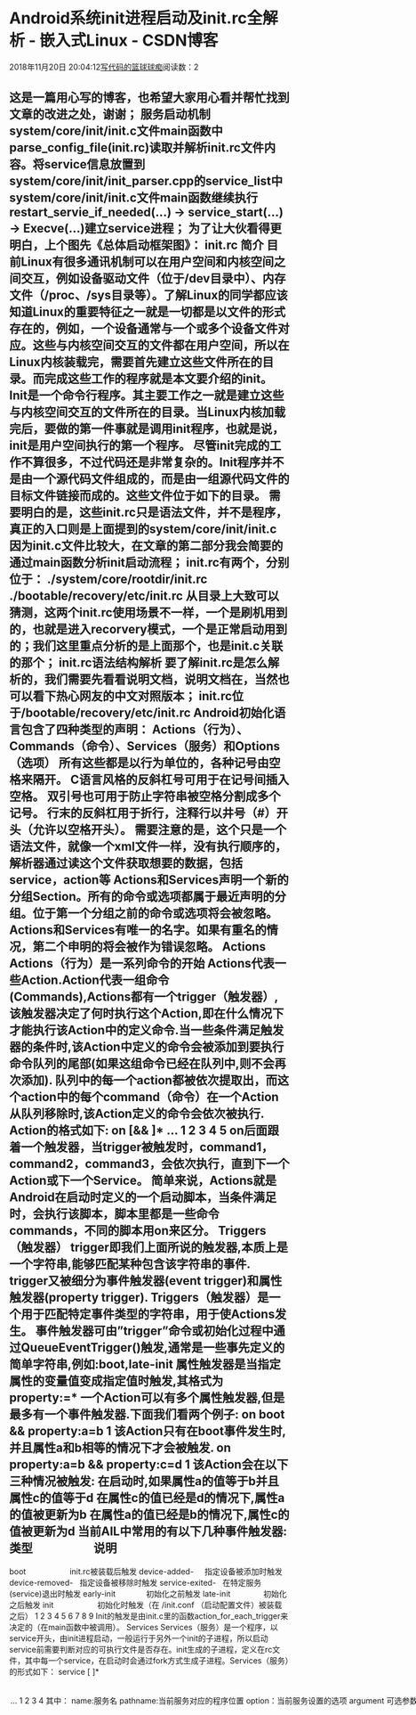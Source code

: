 
# Android系统init进程启动及init.rc全解析 - 嵌入式Linux - CSDN博客

2018年11月20日 20:04:12[写代码的篮球球痴](https://me.csdn.net/weiqifa0)阅读数：2


这是一篇用心写的博客，也希望大家用心看并帮忙找到文章的改进之处，谢谢；
服务启动机制
system/core/init/init.c文件main函数中parse_config_file(init.rc)读取并解析init.rc文件内容。将service信息放置到system/core/init/init_parser.cpp的service_list中
system/core/init/init.c文件main函数继续执行restart_servie_if_needed(…) -> service_start(…) -> Execve(…)建立service进程；
为了让大伙看得更明白，上个图先《总体启动框架图》：
init.rc 简介
目前Linux有很多通讯机制可以在用户空间和内核空间之间交互，例如设备驱动文件（位于/dev目录中）、内存文件（/proc、/sys目录等）。了解Linux的同学都应该知道Linux的重要特征之一就是一切都是以文件的形式存在的，例如，一个设备通常与一个或多个设备文件对应。这些与内核空间交互的文件都在用户空间，所以在Linux内核装载完，需要首先建立这些文件所在的目录。而完成这些工作的程序就是本文要介绍的init。Init是一个命令行程序。其主要工作之一就是建立这些与内核空间交互的文件所在的目录。当Linux内核加载完后，要做的第一件事就是调用init程序，也就是说，init是用户空间执行的第一个程序。
尽管init完成的工作不算很多，不过代码还是非常复杂的。Init程序并不是由一个源代码文件组成的，而是由一组源代码文件的目标文件链接而成的。这些文件位于如下的目录。
需要明白的是，这些init.rc只是语法文件，并不是程序，真正的入口则是上面提到的system/core/init/init.c
因为init.c文件比较大，在文章的第二部分我会简要的通过main函数分析init启动流程；
init.rc有两个，分别位于：
./system/core/rootdir/init.rc
./bootable/recovery/etc/init.rc
从目录上大致可以猜测，这两个init.rc使用场景不一样，一个是刷机用到的，也就是进入recorvery模式，一个是正常启动用到的；我们这里重点分析的是上面那个，也是init.c关联的那个；
init.rc语法结构解析
要了解init.rc是怎么解析的，我们需要先看看说明文档，说明文档在，当然也可以看下热心网友的中文对照版本；
init.rc位于/bootable/recovery/etc/init.rc
Android初始化语言包含了四种类型的声明：
Actions（行为）、Commands（命令）、Services（服务）和Options（选项）
所有这些都是以行为单位的，各种记号由空格来隔开。
C语言风格的反斜杠号可用于在记号间插入空格。
双引号也可用于防止字符串被空格分割成多个记号。
行末的反斜杠用于折行，注释行以井号（\#）开头（允许以空格开头）。
需要注意的是，这个只是一个语法文件，就像一个xml文件一样，没有执行顺序的，解析器通过读这个文件获取想要的数据，包括service，action等
Actions和Services声明一个新的分组Section。所有的命令或选项都属于最近声明的分组。位于第一个分组之前的命令或选项将会被忽略。
Actions和Services有唯一的名字。如果有重名的情况，第二个申明的将会被作为错误忽略。
Actions
Actions（行为）是一系列命令的开始
Actions代表一些Action.Action代表一组命令(Commands),Actions都有一个trigger（触发器）,该触发器决定了何时执行这个Action,即在什么情况下才能执行该Action中的定义命令.当一些条件满足触发器的条件时,该Action中定义的命令会被添加到要执行命令队列的尾部(如果这组命令已经在队列中,则不会再次添加).
队列中的每一个action都被依次提取出，而这个action中的每个command（命令）在一个Action从队列移除时,该Action定义的命令会依次被执行.
Action的格式如下:
on <trgger> [&& <trigger>]*
<command1>
<command2>
<command3>
...
1
2
3
4
5
on后面跟着一个触发器，当trigger被触发时，command1，command2，command3，会依次执行，直到下一个Action或下一个Service。
简单来说，Actions就是Android在启动时定义的一个启动脚本，当条件满足时，会执行该脚本，脚本里都是一些命令commands，不同的脚本用on来区分。
Triggers（触发器）
trigger即我们上面所说的触发器,本质上是一个字符串,能够匹配某种包含该字符串的事件.
trigger又被细分为事件触发器(event trigger)和属性触发器(property trigger).
Triggers（触发器）是一个用于匹配特定事件类型的字符串，用于使Actions发生。
事件触发器可由”trigger”命令或初始化过程中通过QueueEventTrigger()触发,通常是一些事先定义的简单字符串,例如:boot,late-init
属性触发器是当指定属性的变量值变成指定值时触发,其格式为property:=*
一个Action可以有多个属性触发器,但是最多有一个事件触发器.下面我们看两个例子:
on boot && property:a=b
1
该Action只有在boot事件发生时,并且属性a和b相等的情况下才会被触发.
on property:a=b && property:c=d
1
该Action会在以下三种情况被触发:
在启动时,如果属性a的值等于b并且属性c的值等于d
在属性c的值已经是d的情况下,属性a的值被更新为b
在属性a的值已经是b的情况下,属性c的值被更新为d
当前AIL中常用的有以下几种事件触发器:
类型                      说明
-------------------------------------------------
boot                    init.rc被装载后触发
device-added-<path>     指定设备被添加时触发
device-removed-<path>   指定设备被移除时触发
service-exited-<name>   在特定服务(service)退出时触发
early-init              初始化之前触发
late-init               初始化之后触发
init                    初始化时触发（在 /init.conf （启动配置文件）被装载之后）
1
2
3
4
5
6
7
8
9
Init的触发是由init.c里的函数action_for_each_trigger来决定的（在main函数中被调用）。
Services
Services（服务）是一个程序，以 service开头，由init进程启动，一般运行于另外一个init的子进程，所以启动service前需要判断对应的可执行文件是否存在。init生成的子进程，定义在rc文件，其中每一个service，在启动时会通过fork方式生成子进程。Services（服务）的形式如下：
service <name> <pathname> [ <argument> ]*
<option>
<option>
...
1
2
3
4
其中：
name:服务名
pathname:当前服务对应的程序位置
option：当前服务设置的选项
argument 可选参数
init.rc文件详解
为了方便理解，我把整个init.rc解析一边，便于大家了解整个流程；如果想要了解recovery下的init语法解析，参考这篇文章《recovery下的init.rc语法解析》
代码量比较大，如果觉得看起来费劲，可以挑绿色部分看；
\# Copyright (C) 2012 The Android Open Source Project
\#
\# IMPORTANT: Do not create world writable files or directories.
\# This is a common source of Android security bugs.
\#
"【import <filename>一个init配置文件，扩展当前配置。】"
import /init.environ.rc
import /init.usb.rc
import /init.${ro.hardware}.rc
import /init.${ro.zygote}.rc
import /init.trace.rc
"【触发条件early-init，在early-init阶段调用以下行】"
on early-init
\# Set init and its forked children's oom_adj.
write /proc/1/oom_score_adj -1000
"【打开路径为<path>的一个文件，并写入一个或多个字符串】"
\# Apply strict SELinux checking of PROT_EXEC on mmap/mprotect calls.
write /sys/fs/selinux/checkreqprot 0
\# Set the security context for the init process.
\# This should occur before anything else (e.g. ueventd) is started.
"【这段脚本的意思是init进程启动之后就马上调用函数setcon将自己的安全上下文设置为“u:r:init:s0”，即将init进程的domain指定为init。】"
setcon u:r:init:s0
\# Set the security context of /adb_keys if present.
"【恢复指定文件到file_contexts配置中指定的安全上线文环境】"
restorecon /adb_keys
"【执行start ueventd的命令。ueventd是一个service后面有定义】 "
start ueventd
"【mkdir <path> [mode] [owner] [group]   //创建一个目录<path>，可以选择性地指定mode、owner以及group。如果没有指定，默认的权限为755，并属于root用户和root组。】"
\# create mountpoints
mkdir /mnt 0775 root system
on init
"【设置系统时钟的基准,比如0代表GMT,即以格林尼治时间为准】"
sysclktz 0
"【设置kernel日志等级】"
loglevel 6 \#\#\#\#
write /proc/bootprof "INIT: on init start" \#\#\#\#
"【symlink <target> <path>    //创建一个指向<path>的软连接<target>。】"
\# Backward compatibility
symlink /system/etc /etc
symlink /sys/kernel/debug /d
\# Right now vendor lives on the same filesystem as system,
\# but someday that may change.
symlink /system/vendor /vendor
"【创建一个目录<path>，可以选择性地指定mode、owner以及group。】"
\# Create cgroup mount point for cpu accounting
mkdir /acct
mount cgroup none /acct cpuacct
mkdir /acct/uid
"【mount <type> <device> <dir> [ <mountoption> ]   //在目录<dir>挂载指定的设备。<device> 可以是以 mtd@name 的形式指定一个mtd块设备。<mountoption>包括 ro、rw、remount、noatime、 ...】"
\# Create cgroup mount point for memory
mount tmpfs none /sys/fs/cgroup mode=0750,uid=0,gid=1000
mkdir /sys/fs/cgroup/memory 0750 root system
mount cgroup none /sys/fs/cgroup/memory memory
write /sys/fs/cgroup/memory/memory.move_charge_at_immigrate 1
"【chown <owner> <group> <path>   //改变文件的所有者和组。】"
"【后面的一些行因为类似，就省略了】"
.....
\# Healthd can trigger a full boot from charger mode by signaling this
\# property when the power button is held.
on property:sys.boot_from_charger_mode=1
"【停止指定类别服务类下的所有已运行的服务】"
class_stop charger
"【触发一个事件,将该action排在某个action之后(用于Action排队)】"
trigger late-init
\# Load properties from /system/ + /factory after fs mount.
on load_all_props_action
"【从/system，/vendor加载属性。默认包含在init.rc】"
load_all_props
\# Indicate to fw loaders that the relevant mounts are up.
on firmware_mounts_complete
"【删除指定路径下的文件】"
rm /dev/.booting
\# Mount filesystems and start core system services.
on late-init
"【触发一个事件。用于将一个action与另一个 action排列。】"
trigger early-fs
trigger fs
trigger post-fs
trigger post-fs-data
\# Load properties from /system/ + /factory after fs mount. Place
\# this in another action so that the load will be scheduled after the prior
\# issued fs triggers have completed.
trigger load_all_props_action
\# Remove a file to wake up anything waiting for firmware.
trigger firmware_mounts_complete
trigger early-boot
trigger boot
on post-fs
...
"【一些创造目录，建立链接，更改权限的操作，这里省略】"
on post-fs-data
...
"【一些创造目录，建立链接，更改权限的操作，这里省略】"
"【恢复指定文件到file_contexts配置中指定的安全上线文环境】"
restorecon /data/mediaserver
"【将系统属性<name>的值设置为<value>,即以键值对的方式设置系统属性】"
\# Reload policy from /data/security if present.
setprop selinux.reload_policy 1
"【以递归的方式恢复指定目录到file_contexts配置中指定的安全上下文中】"
\# Set SELinux security contexts on upgrade or policy update.
restorecon_recursive /data
\# If there is no fs-post-data action in the init.<device>.rc file, you
\# must uncomment this line, otherwise encrypted filesystems
\# won't work.
\# Set indication (checked by vold) that we have finished this action
\#setprop vold.post_fs_data_done 1
on boot
"【初始化网络】"
\# basic network init
ifup lo
"【设置主机名为localhost】"
hostname localhost
"【设置域名localdomain】"
domainname localdomain
"【设置资源限制】"
\# set RLIMIT_NICE to allow priorities from 19 to -20
setrlimit 13 40 40
"【这里省略了一些chmod,chown,等操作，不多解释】"
...
\# Define default initial receive window size in segments.
setprop net.tcp.default_init_rwnd 60
"【重启core服务】"
class_start core
on nonencrypted
class_start main
class_start late_start
on property:vold.decrypt=trigger_default_encryption
start defaultcrypto
on property:vold.decrypt=trigger_encryption
start surfaceflinger
start encrypt
on property:sys.init_log_level=*
loglevel ${sys.init_log_level}
on charger
class_start charger
on property:vold.decrypt=trigger_reset_main
class_reset main
on property:vold.decrypt=trigger_load_persist_props
load_persist_props
on property:vold.decrypt=trigger_post_fs_data
trigger post-fs-data
on property:vold.decrypt=trigger_restart_min_framework
class_start main
on property:vold.decrypt=trigger_restart_framework
class_start main
class_start late_start
on property:vold.decrypt=trigger_shutdown_framework
class_reset late_start
class_reset main
on property:sys.powerctl=*
powerctl ${sys.powerctl}
\# system server cannot write to /proc/sys files,
\# and chown/chmod does not work for /proc/sys/ entries.
\# So proxy writes through init.
on property:sys.sysctl.extra_free_kbytes=*
write /proc/sys/vm/extra_free_kbytes ${sys.sysctl.extra_free_kbytes}
\# "tcp_default_init_rwnd" Is too long!
on property:sys.sysctl.tcp_def_init_rwnd=*
write /proc/sys/net/ipv4/tcp_default_init_rwnd ${sys.sysctl.tcp_def_init_rwnd}
"【守护进程】"
\#\# Daemon processes to be run by init.
\#\#
service ueventd /sbin/ueventd
class core
critical
seclabel u:r:ueventd:s0
"【日志服务进程】"
service logd /system/bin/logd
class core
socket logd stream 0666 logd logd
socket logdr seqpacket 0666 logd logd
socket logdw dgram 0222 logd logd
seclabel u:r:logd:s0
"【Healthd是android4.4之后提出来的一种中介模型，该模型向下监听来自底层的电池事件，向上传递电池数据信息给Framework层的BatteryService用以计算电池电量相关状态信息】"
service healthd /sbin/healthd
class core
critical
seclabel u:r:healthd:s0
"【控制台进程】"
service console /system/bin/sh
"【为当前service设定一个类别.相同类别的服务将会同时启动或者停止,默认类名是default】"
class core
"【服务需要一个控制台】"
console
"【服务不会自动启动,必须通过服务名显式启动】"
disabled
"【在执行此服务之前切换用户名,当前默认的是root.自Android M开始,即使它要求linux capabilities,也应该使用该选项.很明显,为了获得该功能,进程需要以root用户运行】"
user shell
seclabel u:r:shell:s0
on property:ro.debuggable=1
start console
\# adbd is controlled via property triggers in init.<platform>.usb.rc
service adbd /sbin/adbd --root_seclabel=u:r:su:s0
class core
"【创建一个unix域下的socket,其被命名/dev/socket/<name>. 并将其文件描述符fd返回给服务进程.其中,type必须为dgram,stream或者seqpacke,user和group默认是0.seclabel是该socket的SELLinux的安全上下文环境,默认是当前service的上下文环境,通过seclabel指定】"
socket adbd stream 660 system system
disabled
seclabel u:r:adbd:s0
\# adbd on at boot in emulator
on property:ro.kernel.qemu=1
start adbd
"【内存管理服务，内存不够释放内存】"
service lmkd /system/bin/lmkd
class core
critical
socket lmkd seqpacket 0660 system system
"【ServiceManager是一个守护进程，它维护着系统服务和客户端的binder通信。
在Android系统中用到最多的通信机制就是Binder，Binder主要由Client、Server、ServiceManager和Binder驱动程序组成。其中Client、Service和ServiceManager运行在用户空间，而Binder驱动程序运行在内核空间。核心组件就是Binder驱动程序了，而ServiceManager提供辅助管理的功能，无论是Client还是Service进行通信前首先要和ServiceManager取得联系。而ServiceManager是一个守护进程，负责管理Server并向Client提供查询Server的功能。】"
service servicemanager /system/bin/servicemanager
class core
user system
group system
critical
onrestart restart healthd
"【servicemanager 服务启动时会重启zygote服务】"
onrestart restart zygote
onrestart restart media
onrestart restart surfaceflinger
onrestart restart drm
"【Vold是Volume Daemon的缩写,它是Android平台中外部存储系统的管控中心,是管理和控制Android平台外部存储设备的后台进程】"
service vold /system/bin/vold
class core
socket vold stream 0660 root mount
ioprio be 2
"【Netd是Android系统中专门负责网络管理和控制的后台daemon程序】"
service netd /system/bin/netd
class main
socket netd stream 0660 root system
socket dnsproxyd stream 0660 root inet
socket mdns stream 0660 root system
socket fwmarkd stream 0660 root inet
"【debuggerd是一个daemon进程，在系统启动时随着init进程启动。主要负责将进程运行时的信息dump到文件或者控制台中】"
service debuggerd /system/bin/debuggerd
class main
service debuggerd64 /system/bin/debuggerd64
class main
"【Android RIL (Radio Interface Layer)提供了Telephony服务和Radio硬件之间的抽象层】"
\# for using TK init.modem.rc rild-daemon setting
\#service ril-daemon /system/bin/rild
\#    class main
\#    socket rild stream 660 root radio
\#    socket rild-debug stream 660 radio system
\#    user root
\#    group radio cache inet misc audio log
"【提供系统 范围内的surface composer功能，它能够将各种应用 程序的2D、3D surface进行组合。】"
service surfaceflinger /system/bin/surfaceflinger
class core
user system
group graphics drmrpc
onrestart restart zygote
"【DRM可以直接访问DRM clients的硬件。DRM驱动用来处理DMA，内存管理，资源锁以及安全硬件访问。为了同时支持多个3D应用，3D图形卡硬件必须作为一个共享资源，因此需要锁来提供互斥访问。DMA传输和AGP接口用来发送图形操作的buffers到显卡硬件，因此要防止客户端越权访问显卡硬件。】"
\#make sure drm server has rights to read and write sdcard \#\#\#\#
service drm /system/bin/drmserver
class main
user drm
\# group drm system inet drmrpc \#\#\#\#
group drm system inet drmrpc sdcard_r \#\#\#\#
"【媒体服务，无需多说】"
service media /system/bin/mediaserver
class main
user root \#\#\#\#
\#   google default \#\#\#\#
\#   user media    \#\#\#\#
group audio camera inet net_bt net_bt_admin net_bw_acct drmrpc mediadrm media sdcard_r system net_bt_stack \#\#\#\#
\#   google default \#\#\#\#
\#   group audio camera inet net_bt net_bt_admin net_bw_acct drmrpc mediadrm \#\#\#\#
ioprio rt 4
"【设备加密相关服务】"
\# One shot invocation to deal with encrypted volume.
service defaultcrypto /system/bin/vdc --wait cryptfs mountdefaultencrypted
disabled
"【当服务退出时,不重启该服务】"
oneshot
\# vold will set vold.decrypt to trigger_restart_framework (default
\# encryption) or trigger_restart_min_framework (other encryption)
\# One shot invocation to encrypt unencrypted volumes
service encrypt /system/bin/vdc --wait cryptfs enablecrypto inplace default
disabled
oneshot
\# vold will set vold.decrypt to trigger_restart_framework (default
\# encryption)
"【开机动画服务】"
service bootanim /system/bin/bootanimation
class core
user graphics
\#    group graphics audio \#\#\#\#
group graphics media audio \#\#\#\#
disabled
oneshot
"【在Android系统中，PackageManagerService用于管理系统中的所有安装包信息及应用程序的安装卸载，但是应用程序的安装与卸载并非PackageManagerService来完成，而是通过PackageManagerService来访问installd服务来执行程序包的安装与卸载的。】"
service installd /system/bin/installd
class main
socket installd stream 600 system system
service flash_recovery /system/bin/install-recovery.sh
class main
seclabel u:r:install_recovery:s0
oneshot
"【vpn相关的服务】"
service racoon /system/bin/racoon
class main
socket racoon stream 600 system system
\# IKE uses UDP port 500. Racoon will setuid to vpn after binding the port.
group vpn net_admin inet
disabled
oneshot
"【android中有mtpd命令可以连接vpn】"
service mtpd /system/bin/mtpd
class main
socket mtpd stream 600 system system
user vpn
group vpn net_admin inet net_raw
disabled
oneshot
service keystore /system/bin/keystore /data/misc/keystore
class main
user keystore
group keystore drmrpc
"【可以用dumpstate 获取设备的各种信息】"
service dumpstate /system/bin/dumpstate -s
class main
socket dumpstate stream 0660 shell log
disabled
oneshot
"【mdnsd 是多播 DNS 和 DNS 服务发现的守护程序。】"
service mdnsd /system/bin/mdnsd
class main
user mdnsr
group inet net_raw
socket mdnsd stream 0660 mdnsr inet
disabled
oneshot
"【触发关机流程继续往下走】"
service pre-recovery /system/bin/uncrypt
class main
disabled
"【当服务退出时,不重启该服务】"
oneshot
1
2
3
4
5
6
7
8
9
10
11
12
13
14
15
16
17
18
19
20
21
22
23
24
25
26
27
28
29
30
31
32
33
34
35
36
37
38
39
40
41
42
43
44
45
46
47
48
49
50
51
52
53
54
55
56
57
58
59
60
61
62
63
64
65
66
67
68
69
70
71
72
73
74
75
76
77
78
79
80
81
82
83
84
85
86
87
88
89
90
91
92
93
94
95
96
97
98
99
100
101
102
103
104
105
106
107
108
109
110
111
112
113
114
115
116
117
118
119
120
121
122
123
124
125
126
127
128
129
130
131
132
133
134
135
136
137
138
139
140
141
142
143
144
145
146
147
148
149
150
151
152
153
154
155
156
157
158
159
160
161
162
163
164
165
166
167
168
169
170
171
172
173
174
175
176
177
178
179
180
181
182
183
184
185
186
187
188
189
190
191
192
193
194
195
196
197
198
199
200
201
202
203
204
205
206
207
208
209
210
211
212
213
214
215
216
217
218
219
220
221
222
223
224
225
226
227
228
229
230
231
232
233
234
235
236
237
238
239
240
241
242
243
244
245
246
247
248
249
250
251
252
253
254
255
256
257
258
259
260
261
262
263
264
265
266
267
268
269
270
271
272
273
274
275
276
277
278
279
280
281
282
283
284
285
286
287
288
289
290
291
292
293
294
295
296
297
298
299
300
301
302
303
304
305
306
307
308
309
310
311
312
313
314
315
316
317
318
319
320
321
322
323
324
325
326
327
328
329
330
331
332
333
334
335
336
337
338
339
340
341
342
343
344
345
346
347
348
349
350
351
352
353
354
355
356
357
358
359
360
361
362
363
364
365
366
367
368
369
370
371
372
373
374
375
376
377
378
379
380
381
382
383
384
385
386
387
388
389
390
391
392
393
394
395
396
397
398
399
400
401
402
403
404
405
406
407
408
409
410
411
412
413
414
init.c全解析
接下来我们具体分析以下这个main函数的执行过程；可能比较长，大家耐心看一下：
int main( int argc, char **argv )
{
\#创 建一些linux根文件系统中的目录
mkdir( "/dev", 0755 );
mkdir( "/proc", 0755 );
mkdir( "/sys", 0755 );
mount( "tmpfs", "/dev", "tmpfs", 0, "mode=0755" );
mkdir( "/dev/pts", 0755 );
mkdir( "/dev/socket", 0755 );
mount( "devpts", "/dev/pts", "devpts", 0, NULL );
mount( "proc", "/proc", "proc", 0, NULL );
mount( "sysfs", "/sys", "sysfs", 0, NULL );
\#init的 标准输入，标准输出，标准错误文件描述符定向到__null__，意味着没有输入和输出，它的输入和输出全部写入到Log中
open_devnull_stdio();
\#初始化 log 写入init进 信息
log_init();
\#读取并 且解析init.rc文件（这个文件在根目录下）
parse_config_file( "/init.rc" );
\#取得硬件 为打印我们的设备名fs100
get_hardware_name();
snprintf( tmp, sizeof(tmp), "/init.%s.rc", hardware );
\#读取并 且解析硬件相关的init脚本文件,
parse_config_file( tmp );
\#触发在init脚本文件中名字为early-init的action，并且执行其commands，其实是: on early-init
action_for_each_trigger( "early-init", action_add_queue_tail );
drain_action_queue();
\#初始化动态设备管理，设备文件有变化时反应给内核，后面具体解释
device_fd = device_init(); \# 初 始 化 设 备 管 理 务
\#加载启动动画，如果动画打开失败，则在屏幕上打印： A N D R O I D字样。
if ( load_565rle_image( INIT_IMAGE_FILE ) )
{
fd = open( "/dev/tty0", O_WRONLY );
if ( fd >= 0 )
{
const char *msg;
msg = "\n"
"\n"
"\n"
879         "\n"
"\n"
"\n"
"\n" /* console is 40 cols x 30 lines */
"\n"
"\n"
"\n"
"\n"
"\n"
"\n"
"\n"
/* "             A N D R O I D ";开机动画 */
write( fd, msg, strlen( msg ) );
close( fd );
}
}
\#触发 在init脚本文件中名字为init的action，并且执行其commands，其实是：on init
action_for_each_trigger( "init", action_add_queue_tail );
drain_action_queue();
\#启动系统属性服务： system property service
property_set_fd = start_property_service();
\#创建socket用来处理孤儿进程信号
if ( socketpair( AF_UNIX, SOCK_STREAM, 0, s ) == 0 )
{
signal_fd   = s[0];
signal_recv_fd  = s[1];
fcntl( s[0], F_SETFD, FD_CLOEXEC );
fcntl( s[0], F_SETFL, O_NONBLOCK );
fcntl( s[1], F_SETFD, FD_CLOEXEC );
fcntl( s[1], F_SETFL, O_NONBLOCK );
}
\#触发 在init脚本文件中名字为early-boot和boot的action，并且执行其commands，其实是：on early-boot和on boot
action_for_each_trigger( "early-boot", action_add_queue_tail );
action_for_each_trigger( "boot", action_add_queue_tail );
drain_action_queue();
\#启动所有属性变化触发命令，其实是： on property:ro.xx.xx=xx
queue_all_property_triggers();
drain_action_queue();
\#进入 死循环（）
for (;; )
{
\#启 动所有init脚本中声明的service，
\#如 ：266 service servicemanager /system/bin/servicemanager
\#user system
\#critical
\#onrestart restart zygote
\#onrestart restart media
restart_processes();
\#多路监听设备管理，子进程运行状态，属性服务
nr = poll( ufds, fd_count, timeout );
if ( nr <= 0 )
continue;
if ( ufds[2].revents == POLLIN )
{
read( signal_recv_fd, tmp, sizeof(tmp) );
while ( !wait_for_one_process( 0 ) )
;
continue;
}
if ( ufds[0].revents == POLLIN )
handle_device_fd( device_fd );
if ( ufds[1].revents == POLLIN )
handle_property_set_fd( property_set_fd );
if ( ufds[3].revents == POLLIN )
handle_keychord( keychord_fd );
}
return(0);
}
---------------------
作者：疯人院的院长大人
来源：CSDN
原文：https://blog.csdn.net/zhonglunshun/article/details/78615980
版权声明：本文为博主原创文章，转载请附上博文链接！

